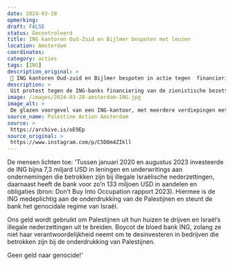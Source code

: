 ```yaml
---
date: 2024-03-28
opmerking: 
draft: FALSE
status: Gecontroleerd
title: ING kantoren Oud-Zuid en Bijlmer bespoten met leuzen
location: Amsterdam
coordinates: 
category: acties
tags: [ING]
description_original: > 
 🔴 ING kantoren Oud-zuid en Bijlmer bespoten in actie tegen  financiering  Israëlische bezetting Palestina 🔴  Tussen januari 2020 en augustus 2023 investeerde de ING bijna 7,3 miljard USD in leningen en underwritings aan ondernemingen die betrokken zijn bij illegale Israëlische nederzettingen, daarnaast heeft de bank voor zo’n 133 miljoen USD in aandelen en obligaties (bron: Don’t Buy Into Occupation rapport 2023). Hiermee is de ING medeplichtig aan de onderdrukking van de Palestijnen en steunt de bank het genocidale regime van Israël.  Ons geld wordt gebruikt om Palestijnen uit hun huizen te drijven en Israël’s illegale nederzettingen uit te breiden. Boycot de bloed bank ING, zolang ze niet haar verantwoordelijkheid neemt om te desinvesteren in bedrijven die betrokken zijn bij de onderdrukking van Palestijnen.   Geen geld naar genocide!
description: > 
 Uit protest tegen de ING-banks financiering van de zionistische bezetting van Palestina, bespuiten mensen in Amsterdam de kantoren Oud-zuid en Bijlmer met rode verf, waaronder met het woord 'genocidaal'.
image: /images/2024-03-28-amsterdam-ING.jpg
image_alt: > 
 De glazen voorgevel van een ING-kantoor, met meerdere verdiepingen met wachtruimte, kantoren en bureaus van buitenaf zichtbaar. Op de voorgevel staat ook een leeuw van het ING-logo en de tekst (in het Engels) 'doe je ding'. Op de ingangdraaideur en meerdere delen van de gevel zitten rode vlekken verf. Ook staat er het woord 'genociaal' gespoten.
source_name: Palestine Action Amsterdam
source: > 
 https://archive.is/oE9Ep
source_original: > 
 https://www.instagram.com/p/C5D0m4ZIkll
---
```

De mensen lichten toe: 'Tussen januari 2020 en augustus 2023 investeerde de ING bijna 7,3 miljard USD in leningen en underwritings aan ondernemingen die betrokken zijn bij illegale Israëlische nederzettingen, daarnaast heeft de bank voor zo’n 133 miljoen USD in aandelen en obligaties (bron: Don’t Buy Into Occupation rapport 2023). Hiermee is de ING medeplichtig aan de onderdrukking van de Palestijnen en steunt de bank het genocidale regime van Israël.

Ons geld wordt gebruikt om Palestijnen uit hun huizen te drijven en Israël’s illegale nederzettingen uit te breiden. Boycot de bloed bank ING, zolang ze niet haar verantwoordelijkheid neemt om te desinvesteren in bedrijven die betrokken zijn bij de onderdrukking van Palestijnen. 

Geen geld naar genocide!'